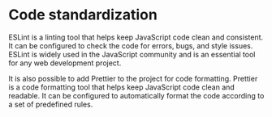 # Code standardization

ESLint is a linting tool that helps keep JavaScript code clean and consistent. It can be configured to check the code for errors, bugs, and style issues. ESLint is widely used in the JavaScript community and is an essential tool for any web development project.

It is also possible to add Prettier to the project for code formatting. Prettier is a code formatting tool that helps keep JavaScript code clean and readable. It can be configured to automatically format the code according to a set of predefined rules.

